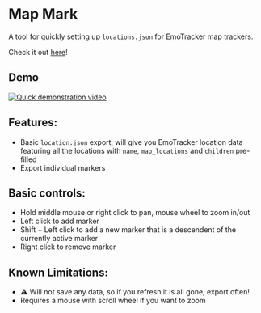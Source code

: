 # Map Mark

A tool for quickly setting up `locations.json` for EmoTracker map trackers.

Check it out [here](https://mapmarktool.github.io/map-mark)!

## Demo

[![Quick demonstration video](https://img.youtube.com/vi/thiOZombVUw/0.jpg)](https://www.youtube.com/watch?v=thiOZombVUw)

## Features:

- Basic `location.json` export, will give you EmoTracker location data featuring all the locations with `name`, `map_locations` and `children` pre-filled
- Export individual markers

## Basic controls:

- Hold middle mouse or right click to pan, mouse wheel to zoom in/out
- Left click to add marker
- Shift + Left click to add a new marker that is a descendent of the currently active marker
- Right click to remove marker

## Known Limitations:

- :warning: Will not save any data, so if you refresh it is all gone, export often!
- Requires a mouse with scroll wheel if you want to zoom
